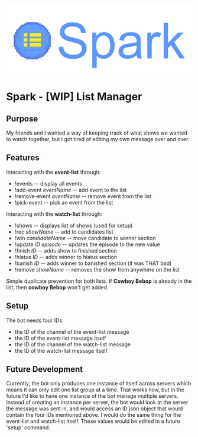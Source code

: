 <h1 align="center">
<img src="resources/banner.png"/>
</h1>

# Spark - [WIP] List Manager

## Purpose
My friends and I wanted a way of keeping track of what shows we wanted to watch
together, but I got tired of editing my own message over and over.

## Features
Interacting with the **event-list** through:
* !events -- display all events
* !add-event *eventName* -- add event to the list
* !remove-event *eventName* -- remove event from the list
* !pick-event -- pick an event from the list

Interacting with the **watch-list** through:
* !shows -- displays list of shows (used for setup)
* !rec *showName* -- add to candidates list
* !win *candidateName* -- move candidate to winner section
* !update *ID* *episode* -- updates the episode to the new value
* !finish *ID* -- adds show to finished section
* !hiatus *ID* -- adds winner to hiatus section
* !banish *ID* -- adds winner to banished section (it was THAT bad)
* !remove *showName* -- removes the show from anywhere on the list

Simple duplicate prevention for both lists. If **Cowboy Bebop** is already in the list,
then **cowboy Bebop** won't get added.

## Setup
The bot needs four IDs:
* the ID of the channel of the event-list message
* the ID of the event-list message itself
* the ID of the channel of the watch-list message
* the ID of the watch-list message itself

## Future Development
Currently, the bot only produces one instance of itself across servers
which means it can only edit one list group at a time. That works now,
but in the future I'd like to have one instance of the bot manage multiple
servers. Instead of creating an instance per server, the bot would look at
the server the message was sent in, and would access an ID json object that
would contain the four IDs mentioned above. I would do the same thing for the
event-list and watch-list itself. These values would be edited in a future
'setup' command.
